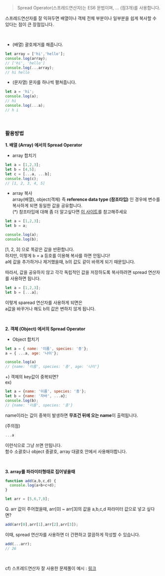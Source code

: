 > Spread Operator(스프레드연산자)는 ES6 문법이며, ... (점3개)를 사용합니다.  

스프레드연산자를 잘 익혀두면 배열이나 객체 전체 부분이나 일부분을 쉽게 복사할 수 있다는 점이 큰 장점입니다.

<br>

- (배열) 괄호제거를 해줍니다.
   
```js
let array = ['hi','hello'];
console.log(array);
// ['hi', 'hello']
console.log(...array);
// hi hello
```
- (문자열) 문자를 하나씩 펼쳐줍니다.
```js
let a = 'hi';
console.log(a);
// hi
console.log(...a);
// h i
```
<br>

### 활용방법

**1. 배열 (Array) 에서의 Spread Operator**

- array 합치기
```js
let a = [1,2,3];
let b = [4,5];
let c = [...a, ...b];
console.log(c);
// [1, 2, 3, 4, 5]
```

- array 복사    
array(배열), object(객체) 즉 **reference data type (참조타입)** 인 경우에 변수를 복사하게 되면 동일한 값을 공유합니다.  
(*) 참조타입에 대해 좀 더 알고싶다면 [이 사이트](https://velog.io/@surim014/JavaScript-Primitive-Type-vs-Reference-Type)를 참고해주세요

```js
let a = [1,2,3];
let b = a;

console.log(a);
console.log(b);
```
[1, 2, 3] 으로 똑같은 값을 반환합니다.   
하지만, 이렇게 b = a 등호를 이용해 복사를 하면 안됩니다!   
a에 값을 추가하거나 제거했을때, b의 값도 같이 바뀌게 되기 때문입니다.   

따라서, 값을 공유하지 않고 각각 독립적인 값을 저장하도록 복사하려면 spread 연산자를 사용하면 됩니다.   
```js
let a = [1,2,3];
let b = [...a];
```
이렇게 sparead 연산자를 사용하게 되면은  
a값을 바꾸거나 해도 b의 값은 변하지 않게 됩니다.  

<br>

**2. 객체 (Object) 에서의 Spread Operator**
- Object 합치기

```js
let a = { name: '이름', species: '종'};
a = { ...a, age: '나이'}; 

console.log(a)
// {name: '이름', species: '종', age: '나이'}
```

+) 객체의 key값이 중복되면?  
ex)  
```js
let a = {name: '이름', species: '종'};
let b = {name: '자바', ...a};
console.log(b);
// {name: '이름', species: '종'}
```

name이라는 값이 중복이 발생하면 **무조건 뒤에 오는 name**이 출력됩니다.   

(주의점)  
```js
...a
```
이런식으로 그냥 쓰면 안됩니다.     
함수 소괄호나 object 중괄호, array 대괄호 안에서 사용해야합니다.   

<br>

**3. array를 파라미터형태로 집어넣을때**

```js
function add(a,b,c,d) {
  console.log(a+b+c+d);
}

let arr = [5,6,7,8];
```

Q. arr 값이 주어졌을때, arr[0] ~ arr[3]의 값을 a,b,c,d 파라미터 값으로 넣고 싶다면?   
```js
add(arr[0],arr[1],arr[2],arr[3]);
```

이때, spread 연산자를 사용하면 더 간편하고 깔끔하게 작성할 수 있습니다.  
```js
add(...arr);
// 26
```
<br>

cf) 스프레드연산자 잘 사용한 문제풀이 예시 : [링크](https://github.com/sihyun10/Programmers/commit/13e56a7e52a2d081f641f1a086969c30b6c66f21?short_path=7ba4904#diff-7ba4904942cbfea636960f1fefd4c5947e8d87d4df1ddb903f28a8b0813e7dcc)
